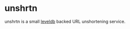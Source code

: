 # unshrtn

unshrtn is a small [leveldb][1] backed URL unshortening service.

[1]: https://code.google.com/p/leveldb/


